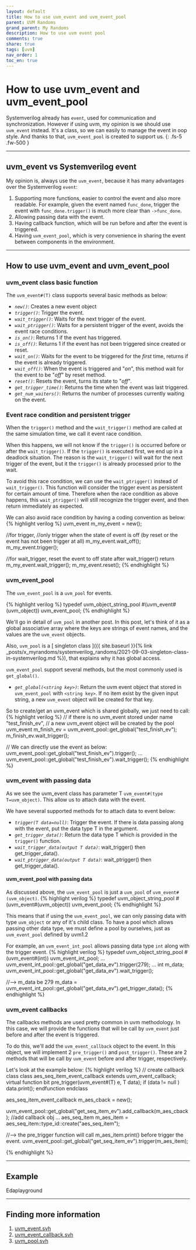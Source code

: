 ```yaml
---
layout: default
title: How to use uvm_event and uvm_event_pool
parent: UVM Randoms
grand_parent: My Randoms
description: How to use uvm event pool
comments: true
share: true
tags: [uvm]
nav_order: 1
toc_en: true
---
```


# How to use uvm_event and uvm_event_pool
Systemverilog already has `event`, used for communication and synchronization. However if using uvm, my opinion is we should use `uvm_event` instead.
It's a class, so we can easily to manage the event in oop style. And thanks to that, `uvm_event_pool` is created to support us.
{: .fs-5 .fw-500 }

---
## uvm_event vs Systemverilog event
My opinion is, always use the `uvm_event`, because it has many advantages over the Systemverilog `event`:
1. Supporting more functions, easier to control the event and also more readable.
For example, given the event named `func_done`, trigger the event with `func_done.trigger()` is much more clear than `->func_done`.
1. Allowing passing data with the event.
1. Having callback function, which will be run before and after the event is triggered.
1. Having `uvm_event_pool`, which is very convenience in sharing the event between components in the environment.

---
## How to use uvm_event and uvm_event_pool

### uvm_event class basic function
The `uvm_event#(T)` class supports several basic methods as below:
* *`new()`*: Creates a new event object
* *`trigger()`*: Trigger the event.
* *`wait_trigger()`*: Waits for the next trigger of the event.
* *`wait_ptrigger()`*: Waits for a persistent trigger of the event, avoids the event race conditions.
* *`is_on()`*: Returns 1 if the event has triggered.
* *`is_off()`*: Returns 1 if the event has not been triggered since created or reset.
* *`wait_on()`*: Waits for the event to be triggered for the *first* time, returns if the event is already triggered.
* *`wait_off()`*: When the event is triggered and "*on*", this method wait for the event to be "*off*" by reset method.
* *`reset()`*: Resets the event, turns its state to "*off*".
* *`get_trigger_time()`*: Returns the time when the event was last triggered.
* *`get_num_waiters()`*: Returns the number of processes currently waiting on the event.

### Event race condition and persistent trigger
When the `trigger()` method and the `wait_trigger()` method are called at the same simulation time, we call it event race condition.

When this happens, we will not know if the `trigger()` is occurred before or after the `wait_trigger()`.
If the `trigger()` is executed first, we end up in a deadlock situation.
The reason is the `wait_trigger()` will wait for the next trigger of the event, but it the `trigger()` is already processed prior to the wait.

To avoid this race condition, we can use the `wait_ptrigger()` instead of `wait_trigger()`.
This function will consider the trigger event as persistent for certain amount of time.
Therefore when the race condition as above happens, this `wait_ptrigger()` will still recognize the trigger event, and then return immediately as expected.

We can also avoid race condition by having a coding convention as below:
{% highlight verilog %}
uvm_event m_my_event = new();

//for trigger,
//only trigger when the state of event is off (by reset or the event has not been trigger at all)
m_my_event.wait_off();
m_my_event.trigger();

//for wait_trigger, reset the event to off state after wait_trigger() return
m_my_event.wait_trigger();
m_my_event.reset();
{% endhighlight %}

### uvm_event_pool
The `uvm_event_pool` is a `uvm_pool` for events.

{% highlight verilog %}
typedef uvm_object_string_pool #(uvm_event#(uvm_object)) uvm_event_pool;
{% endhighlight %}

We'll go in detail of `uvm_pool` in another post.
In this post, let's think of it as a global associative array
where the keys are strings of event names, and the values are the `uvm_event` objects.

Also, `uvm_pool` is a [ singleton class ]({{ site.baseurl }}{% link _posts/x_myrandoms/systemverilog_randoms/2021-09-03-singleton-class-in-systemverilog.md %}),
that explains why it has global access.

`uvm_event_pool` support several methods, but the most commonly used is `get_global()`.
* *`get_global(<string key>)`*: Return the uvm event object that stored in `uvm_event_pool` with `<string key>`.
If no item exist by the given input string, a new `uvm_event` object will be created for that key.

So to create/get an uvm_event which is shared globally, we just need to call:
{% highlight verilog %}
   // if there is no uvm_event stored under name "test_finish_ev",
   // a new uvm_event object will be created by the pool
   uvm_event m_finish_ev = uvm_event_pool::get_global("test_finish_ev");
   m_finish_ev.wait_trigger();

   // We can directly use the event as below:
   uvm_event_pool::get_global("test_finish_ev").trigger();
   ...
   uvm_event_pool::get_global("test_finish_ev").wait_trigger();
{% endhighlight %}

### uvm_event with passing data
As we see the uvm_event class has parameter T `uvm_event#(type T=uvm_object)`.
This allow us to attach data with the event.

We have several supported methods for to attach data to event below:
* *`trigger(T data=null)`*: Trigger the event. If there is data passing along with the event, put the data type T in the argument.
* *`get_trigger_data()`*: Return the data type T which is provided in the `trigger()` function.
* *`wait_trigger_data(output T data)`*: wait_trigger() then get_trigger_data().
* *`wait_ptrigger_data(output T data)`*: wait_ptrigger() then get_trigger_data().

#### uvm_event_pool with passing data
As discussed above, the `uvm_event_pool` is just a `uvm_pool` of `uvm_event#(uvm_object)`.
{% highlight verilog %}
typedef uvm_object_string_pool #(uvm_event#(uvm_object)) uvm_event_pool;
{% endhighlight %}

This means that if using the `uvm_event_pool`, we can only passing data with type `uvm_object` or any of it's child class.
To have a pool which allows passing other data type, we must define a pool by ourselves, just as `uvm_event_pool` defined by uvm1.2

For example, an `uvm_event_int_pool` allows passing data type `int` along with the trigger event.
{% highlight verilog %}
typedef uvm_object_string_pool #(uvm_event#(int)) uvm_event_int_pool;
...
  uvm_event_int_pool::get_global("get_data_ev").trigger(279);
...
  int m_data;
  uvm_event_int_pool::get_global("get_data_ev").wait_trigger();

  //--> m_data be 279
  m_data = uvm_event_int_pool::get_global("get_data_ev").get_trigger_data();
{% endhighlight %}

### uvm_event callbacks
The callbacks methods are used pretty common in uvm methodology.
In this case, we will provide the functions that will be call by `uvm_event` just before and after the event is triggered.

To do this, we'll add the `uvm_event_callback` object to the event.
In this object, we will implement 2 `pre_trigger()` and `post_trigger()`.
These are 2 methods that will be call by `uvm_event` before and after trigger, respectively.

Let's look at the example below:
{% highlight verilog %}
  // create callback class
  class aes_seq_item_event_callback extends uvm_event_callback;
     virtual function bit pre_trigger(uvm_event#(T) e, T data);
        if (data != null ) data.print();
     endfunction
  endclass

  aes_seq_item_event_callback m_aes_cback = new();

  uvm_event_pool::get_global("get_seq_item_ev").add_callback(m_aes_cback); //add callback obj
  ...
  aes_seq_item m_aes_item = aes_seq_item::type_id::create("aes_seq_item");

  //--> the pre_trigger function will call m_aes_item.print() before trigger the event.
  uvm_event_pool::get_global("get_seq_item_ev").trigger(m_aes_item);

{% endhighlight %}

---
## Example
Edaplayground

---
## Finding more information
1. [ uvm_event.svh ](https://verificationacademy.com/verification-methodology-reference/uvm/docs_1.2/html/files/base/uvm_event-svh.html)
1. [ uvm_event_callback.svh ](https://verificationacademy.com/verification-methodology-reference/uvm/docs_1.2/html/files/base/uvm_event_callback-svh.html)
1. [ uvm_pool.svh ](https://verificationacademy.com/verification-methodology-reference/uvm/docs_1.2/html/files/base/uvm_pool-svh.html)


